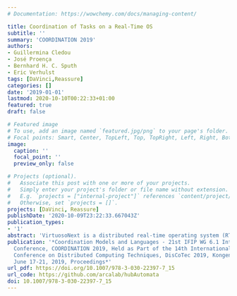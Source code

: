 ```yaml
---
# Documentation: https://wowchemy.com/docs/managing-content/

title: Coordination of Tasks on a Real-Time OS
subtitle: ''
summary: 'COORDINATION 2019'
authors:
- Guillermina Cledou
- José Proença
- Bernhard H. C. Sputh
- Eric Verhulst
tags: [DaVinci,Reassure]
categories: []
date: '2019-01-01'
lastmod: 2020-10-10T00:22:33+01:00
featured: true
draft: false

# Featured image
# To use, add an image named `featured.jpg/png` to your page's folder.
# Focal points: Smart, Center, TopLeft, Top, TopRight, Left, Right, BottomLeft, Bottom, BottomRight.
image:
  caption: ''
  focal_point: ''
  preview_only: false

# Projects (optional).
#   Associate this post with one or more of your projects.
#   Simply enter your project's folder or file name without extension.
#   E.g. `projects = ["internal-project"]` references `content/project/deep-learning/index.md`.
#   Otherwise, set `projects = []`.
projects: [DaVinci, Reassure]
publishDate: '2020-10-09T23:22:33.667043Z'
publication_types:
- '1'
abstract: 'VirtuosoNext is a distributed real-time operating system (RTOS) featuring a generic programming model dubbed Interacting Entities. This paper focuses on these interactions, implemented as so-called Hubs. Hubs act as synchronisation and communication mechanisms between the application tasks and implement the services provided by the kernel as a kind of Guarded Protected Action with a well defined semantics. While the kernel provides the most basic services, each carefully designed, tested and optimised, tasks are limited to this handful of basic hubs, leaving the development of more complex synchronization and communication mechanisms up to application specific implementations. In this work we investigate how to support a programming paradigm to compositionally build new services, using notions borrowed from the Reo coordination language, and relieving tasks from coordination aspects while delegating them to the hubs. We formalise the semantics of hubs using an automata model, identify the behaviour of existing hubs, and propose an approach to build new hubs by composing simpler ones. We also provide tools and methods to analyse and simplify hubs under our automata interpretation. In a first experiment several hub interactions are combined into a single more complex hub, which raises the level of abstraction and contributes to a higher productivity for the programmer. Finally, we investigate the impact on the performance by comparing different implementations on an embedded board.'
publication: '*Coordination Models and Languages - 21st IFIP WG 6.1 International
  Conference, COORDINATION 2019, Held as Part of the 14th International Federated
  Conference on Distributed Computing Techniques, DisCoTec 2019, Kongens Lyngby, Denmark,
  June 17-21, 2019, Proceedings*'
url_pdf: https://doi.org/10.1007/978-3-030-22397-7_15
url_code: https://github.com/arcalab/hubAutomata
doi: 10.1007/978-3-030-22397-7_15
---
```

